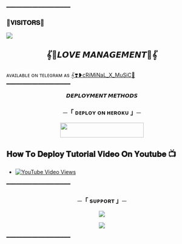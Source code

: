 
━━━━━━━━━━━━━━━━━━━━
### 🌷𝐕𝐈𝐒𝐈𝐓𝐎𝐑𝐒🌷

<!--
**rishii7205/criminal_x_music** is a ✨ _special_ ✨ repository because its `README.md` (this file) appears on your GitHub profile.


<p align="center">
    <b>ᴠɪsɪᴛᴏʀs</b><br>
 -->    <img align="middle" src="https://profile-counter.glitch.me/Rishii7205/count.svg" />
</p>




<h2 align="center">
    𝄟🌹𝙇𝙊𝙑𝙀 𝙈𝘼𝙉𝘼𝙂𝙀𝙈𝙀𝙉𝙏🌹​​​​​𝄟​​​​​
</h2>

<p align="center">
  <img align="https://graph.org/file/cab9a1662ccb755aee732.jpg">
</p>

ᴀᴠᴀɪʟᴀʙʟᴇ ᴏɴ ᴛᴇʟᴇɢʀᴀᴍ ᴀs [𝄟❣️❥cRiMiNaL_X_MuSiC🥀](https://t.me/Criminal_x_music_bot)
━━━━━━━━━━━━━━━━━━━━



<p align="center">
<b>𝘿𝙀𝙋𝙇𝙊𝙔𝙈𝙀𝙉𝙏 𝙈𝙀𝙏𝙃𝙊𝘿𝙎</b>
</p>

<h3 align="center">
    ─「 ᴅᴇᴩʟᴏʏ ᴏɴ ʜᴇʀᴏᴋᴜ 」─
</h3>

<p align="center"><a href="https://dashboard.heroku.com/new?template=https://github.com/rishii7205/SANA-MANAGEMENT2.0"> <img src="https://img.shields.io/badge/Deploy%20On%20Heroku-darkred?style=for-the-badge&logo=heroku" width="220" height="38.45"/></a></p>

## 𝐇𝐨𝐰 𝐓𝐨 𝐃𝐞𝐩𝐥𝐨𝐲 𝐓𝐮𝐭𝐨𝐫𝐢𝐚𝐥 𝐕𝐢𝐝𝐞𝐨 𝐎𝐧 𝐘𝐨𝐮𝐭𝐮𝐛𝐞 📺
- [![YouTube Video Views](https://img.shields.io/youtube/views/MF1nsTAN_Ns?label=Tutorial+•+Heroku+•&style=social)](https://youtu.be/MF1nsTAN_Ns)

━━━━━━━━━━━━━━━━━━━━

<h3 align="center">
    ─「 sᴜᴩᴩᴏʀᴛ 」─
</h3>

<p align="center">
<a href="https://telegram.me/"><img src="https://img.shields.io/badge/-Support%20Group-blue.svg?style=for-the-badge&logo=Telegram"></a>
</p>
<p align="center">
<a href="https://telegram.me/got_my_own_version"><img src="https://img.shields.io/badge/-Support%20Channel-blue.svg?style=for-the-badge&logo=Telegram"></a>
</p>

━━━━━━━━━━━━━━━━━━━━
